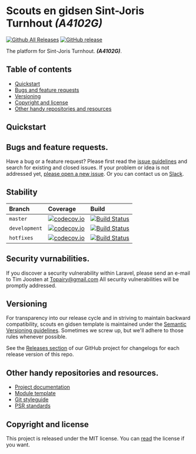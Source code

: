 # Scouts en gidsen Sint-Joris Turnhout *(A4102G)*

[![Github All Releases](https://img.shields.io/github/downloads/SIJOT/SIJOT-L5.2/total.svg)]()
[![GitHub release](https://img.shields.io/github/release/SIJOT/SIJOT-L5.2.svg)]()

The platform for Sint-Joris Turnhout. ***(A4102G)***.

## Table of contents

* [Quickstart](#quickstart)
* [Bugs and feature requests](#bugs-and-feature-requests)
* [Versioning](#versioning)
* [Copyright and license](#copyright-and-license)
* [Other handy repositories and resources](#other-handy-repositories-and-resources)

## Quickstart

## Bugs and feature requests. 
Have a bug or a feature request? Please first read the [issue guidelines]() and search for existing and closed issues. If your problem or idea is not addressed yet, [please open a new issue](). Or you can contact us on [Slack](https://rientjeteen.slack.com).

## Stability

| Branch        | Coverage | Build |
| :------------ | :------------- | :--------- |
| `master`      | [![codecov.io](https://codecov.io/github/SIJOT/SIJOT-L5.2/coverage.svg?branch=master)](https://codecov.io/github/SIJOT/SIJOT-L5.2?branch=master) | [![Build Status](https://travis-ci.org/SIJOT/SIJOT-L5.2.svg?branch=master)](https://travis-ci.org/SIJOT/SIJOT-L5.2) |
| `development` | [![codecov.io](https://codecov.io/github/SIJOT/SIJOT-L5.2/coverage.svg?branch=development)](https://codecov.io/github/SIJOT/SIJOT-L5.2?branch=development) | [![Build Status](https://travis-ci.org/SIJOT/SIJOT-L5.2.svg?branch=development)](https://travis-ci.org/SIJOT/SIJOT-L5.2) |
| `hotfixes`    | [![codecov.io](https://codecov.io/github/SIJOT/SIJOT-L5.2/coverage.svg?branch=hotfixes)](https://codecov.io/github/SIJOT/SIJOT-L5.2?branch=hotfixes) | [![Build Status](https://travis-ci.org/SIJOT/SIJOT-L5.2.svg?branch=hotfixes)](https://travis-ci.org/SIJOT/SIJOT-L5.2) |

## Security vurnabilities.

If you discover a security vulnerability within Laravel, please send an e-mail to Tim Joosten at [Topairy@gmail.com](mailto:Topairy@gmail.com) All security vulnerabilities will be promptly addressed.


## Versioning 
For transparency into our release cycle and in striving to maintain backward compatibility, scouts en gidsen template is maintained under the [Semantic Versioning guidelines](http://semver.org/). Sometimes we screw up, but we'll adhere to those rules whenever possible.

See the [Releases section](https://github.com/template-hop/web-platform/releases) of our GitHub project for changelogs for each release version of this repo.

## Other handy repositories and resources. 

- [Project documentation](http://hop-template.readthedocs.org/en/latest/GulpJS/)
- [Module template](https://github.com/Tjoosten/module-skeleton/tree/master)
- [Git styleguide](https://github.com/jonathanong/git-style-guide)
- [PSR standards](http://www.php-fig.org/)

## Copyright and license 

This project is released under the MIT license. You can [read](LICENSE) the license if you want.
